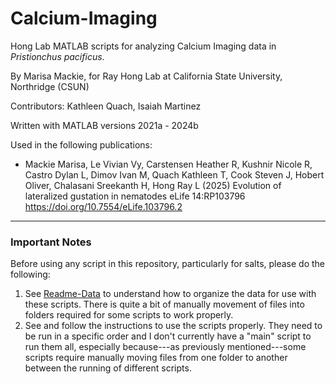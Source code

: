# Calcium-Imaging
Hong Lab MATLAB scripts for analyzing Calcium Imaging data in _Pristionchus pacificus_.

By Marisa Mackie, for Ray Hong Lab at California State University, Northridge (CSUN)

Contributors: Kathleen Quach, Isaiah Martinez

Written with MATLAB versions 2021a - 2024b

Used in the following publications:
* Mackie Marisa, Le Vivian Vy, Carstensen Heather R, Kushnir Nicole R, Castro Dylan L, Dimov Ivan M, Quach Kathleen T, Cook Steven J, Hobert Oliver, Chalasani Sreekanth H, Hong Ray L (2025) Evolution of lateralized gustation in nematodes eLife 14:RP103796 https://doi.org/10.7554/eLife.103796.2

***
### Important Notes
Before using any script in this repository, particularly for salts, please do the following:
1. See [Readme-Data](https://github.com/honglabcsun/Calcium-Imaging/blob/main/Salts/data/README-Data.md) to understand how to organize the data for use with these scripts. There is quite a bit of manually movement of files into folders required for some scripts to work properly.
2. See []() and follow the instructions to use the scripts properly. They need to be run in a specific order and I don't currently have a "main" script to run them all, especially because---as previously mentioned---some scripts require manually moving files from one folder to another between the running of different scripts.



